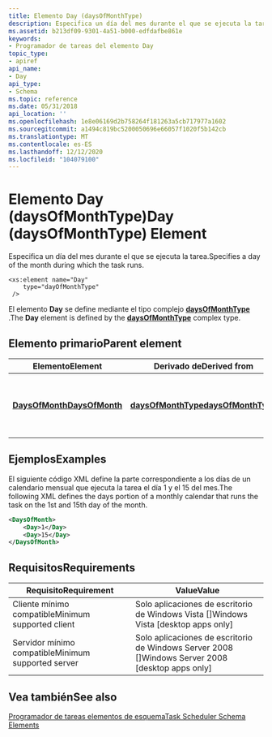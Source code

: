 ```yaml
---
title: Elemento Day (daysOfMonthType)
description: Especifica un día del mes durante el que se ejecuta la tarea.
ms.assetid: b213df09-9301-4a51-b000-edfdafbe861e
keywords:
- Programador de tareas del elemento Day
topic_type:
- apiref
api_name:
- Day
api_type:
- Schema
ms.topic: reference
ms.date: 05/31/2018
api_location: ''
ms.openlocfilehash: 1e8e06169d2b758264f181263a5cb717977a1602
ms.sourcegitcommit: a1494c819bc5200050696e66057f1020f5b142cb
ms.translationtype: MT
ms.contentlocale: es-ES
ms.lasthandoff: 12/12/2020
ms.locfileid: "104079100"
---
```

# <a name="day-daysofmonthtype-element"></a><span data-ttu-id="b568e-104">Elemento Day (daysOfMonthType)</span><span class="sxs-lookup"><span data-stu-id="b568e-104">Day (daysOfMonthType) Element</span></span>

<span data-ttu-id="b568e-105">Especifica un día del mes durante el que se ejecuta la tarea.</span><span class="sxs-lookup"><span data-stu-id="b568e-105">Specifies a day of the month during which the task runs.</span></span>

``` syntax
<xs:element name="Day"
    type="dayOfMonthType"
 />
```

<span data-ttu-id="b568e-106">El elemento **Day** se define mediante el tipo complejo [**daysOfMonthType**](taskschedulerschema-daysofmonthtype-complextype.md) .</span><span class="sxs-lookup"><span data-stu-id="b568e-106">The **Day** element is defined by the [**daysOfMonthType**](taskschedulerschema-daysofmonthtype-complextype.md) complex type.</span></span>

## <a name="parent-element"></a><span data-ttu-id="b568e-107">Elemento primario</span><span class="sxs-lookup"><span data-stu-id="b568e-107">Parent element</span></span>



| <span data-ttu-id="b568e-108">Elemento</span><span class="sxs-lookup"><span data-stu-id="b568e-108">Element</span></span>                                                                            | <span data-ttu-id="b568e-109">Derivado de</span><span class="sxs-lookup"><span data-stu-id="b568e-109">Derived from</span></span>                                                               | <span data-ttu-id="b568e-110">Descripción</span><span class="sxs-lookup"><span data-stu-id="b568e-110">Description</span></span>                                                            |
|------------------------------------------------------------------------------------|----------------------------------------------------------------------------|------------------------------------------------------------------------|
| [<span data-ttu-id="b568e-111">**DaysOfMonth**</span><span class="sxs-lookup"><span data-stu-id="b568e-111">**DaysOfMonth**</span></span>](taskschedulerschema-daysofmonth-monthlyscheduletype-element.md) | [<span data-ttu-id="b568e-112">**daysOfMonthType**</span><span class="sxs-lookup"><span data-stu-id="b568e-112">**daysOfMonthType**</span></span>](taskschedulerschema-daysofmonthtype-complextype.md) | <span data-ttu-id="b568e-113">Especifica los días del mes durante los que se ejecuta la tarea.</span><span class="sxs-lookup"><span data-stu-id="b568e-113">Specifies the days of the month during which the task runs.</span></span><br/> |



## <a name="examples"></a><span data-ttu-id="b568e-114">Ejemplos</span><span class="sxs-lookup"><span data-stu-id="b568e-114">Examples</span></span>

<span data-ttu-id="b568e-115">El siguiente código XML define la parte correspondiente a los días de un calendario mensual que ejecuta la tarea el día 1 y el 15 del mes.</span><span class="sxs-lookup"><span data-stu-id="b568e-115">The following XML defines the days portion of a monthly calendar that runs the task on the 1st and 15th day of the month.</span></span>


```XML
<DaysOfMonth>
    <Day>1</Day>
    <Day>15</Day>
</DaysOfMonth>
```



## <a name="requirements"></a><span data-ttu-id="b568e-116">Requisitos</span><span class="sxs-lookup"><span data-stu-id="b568e-116">Requirements</span></span>



| <span data-ttu-id="b568e-117">Requisito</span><span class="sxs-lookup"><span data-stu-id="b568e-117">Requirement</span></span> | <span data-ttu-id="b568e-118">Value</span><span class="sxs-lookup"><span data-stu-id="b568e-118">Value</span></span> |
|-------------------------------------|------------------------------------------------------|
| <span data-ttu-id="b568e-119">Cliente mínimo compatible</span><span class="sxs-lookup"><span data-stu-id="b568e-119">Minimum supported client</span></span><br/> | <span data-ttu-id="b568e-120">Solo aplicaciones de escritorio de Windows Vista \[\]</span><span class="sxs-lookup"><span data-stu-id="b568e-120">Windows Vista \[desktop apps only\]</span></span><br/>       |
| <span data-ttu-id="b568e-121">Servidor mínimo compatible</span><span class="sxs-lookup"><span data-stu-id="b568e-121">Minimum supported server</span></span><br/> | <span data-ttu-id="b568e-122">Solo aplicaciones de escritorio de Windows Server 2008 \[\]</span><span class="sxs-lookup"><span data-stu-id="b568e-122">Windows Server 2008 \[desktop apps only\]</span></span><br/> |



## <a name="see-also"></a><span data-ttu-id="b568e-123">Vea también</span><span class="sxs-lookup"><span data-stu-id="b568e-123">See also</span></span>

<dl> <dt>

[<span data-ttu-id="b568e-124">Programador de tareas elementos de esquema</span><span class="sxs-lookup"><span data-stu-id="b568e-124">Task Scheduler Schema Elements</span></span>](task-scheduler-schema-elements.md)
</dt> </dl>

 

 






